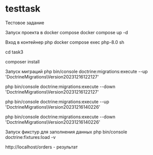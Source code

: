 # testtask
Тестовое задание

Запуск проекта в docker compose
docker compose up -d

Вход в контейнер php
docker compose exec php-8.0 sh

cd task3

composer install

Запуск миграций 
php bin/console doctrine:migrations:execute --up 'DoctrineMigrations\Version20231216122127'

php bin/console doctrine:migrations:execute --down 'DoctrineMigrations\Version20231216122127'

php bin/console doctrine:migrations:execute --up 'DoctrineMigrations\Version20231216140226'

php bin/console doctrine:migrations:execute --down 'DoctrineMigrations\Version20231216140226'

Запуск фикстур для заполнения данных
php bin/console doctrine:fixtures:load -v

http://localhost/orders - результат
